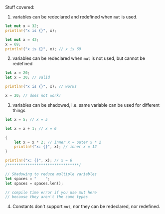 Stuff covered:  
1. variables can be redeclared and redefined when `mut` is used. 
```rs
let mut x = 32;
println!("x is {}", x);

let mut x = 42;
x = 69;
println!("x is {}", x); // x is 69
```
2. variables can be redeclared when `mut` is not used, but cannot be redefined
```rs
let x = 20;
let x = 30; // valid

println!("x is {}", x); // works

x = 20; // does not work!
```

3. variables can be shadowed, i.e. same variable can be used for different things
```rs
let x = 5; // x = 5

let x = x + 1; // x = 6

{
    let x = x * 2; // inner x = outer x * 2
    println!("x: {}", x); // inner x = 12
}

println!("x: {}", x); // x = 6
/********************************/

// Shadowing to reduce multiple variables
let spaces = "    ";
let spaces = spaces.len();

// compile time error if you use mut here
// because they aren't the same types
```

4. Constants don't support `mut`, nor they can be redeclared, nor redefined.

